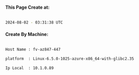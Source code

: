 
   
#### This Page Create at:

```bash

2024-08-02 - 03:31:38 UTC

```

#### Create By Machine:

```bash

Host Name : fv-az847-447

platform  : Linux-6.5.0-1025-azure-x86_64-with-glibc2.35

Ip Local  : 10.1.0.89

```

